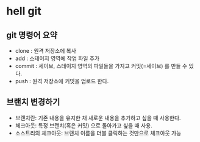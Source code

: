 #  hell  git

## git 명령어 요약

  - clone : 원격 저장소에 복사
  - add : 스테이지 영역에 작업 파일 추가
  - commit : 세이브, 스테이지 영역의 파일들을 가지고 커밋(=세이브) 를 만들 수 있다.
  - push : 원격 저장소에 커밋을 업로드 한다.
  

  ## 브랜치 변경하기 

  - 브랜치란: 기존 내용을 유지한 채 새로운 내용을 추가하고 싶을 때 사용한다.
  - 체크아웃: 특정 브랜치(혹은 커밋) 으로 돌아가고 싶을 때 사용. 
  - 소스트리의 체크아웃: 브랜치 이름을 더블 클릭하는 것만으로 체크아웃 가능